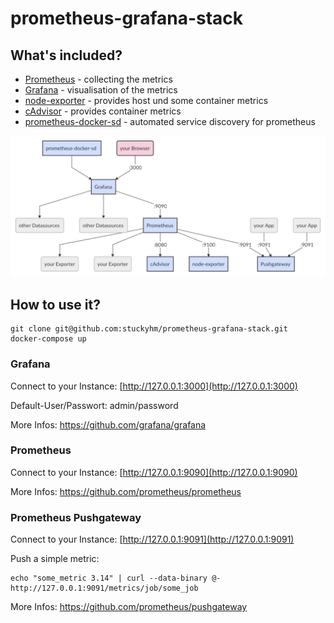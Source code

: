 
# prometheus-grafana-stack
## What's included?
* [Prometheus](https://github.com/prometheus/prometheus) - collecting the metrics
* [Grafana](https://github.com/grafana/grafana) - visualisation of the metrics
* [node-exporter](https://github.com/prometheus/node_exporter) - provides host und some container metrics
* [cAdvisor](https://github.com/google/cadvisor) - provides container metrics
* [prometheus-docker-sd](https://github.com/stuckyhm/prometheus-docker-sd) - automated service discovery for prometheus


![Diagram](/docs/diagram.png)
## How to use it? 
```
git clone git@github.com:stuckyhm/prometheus-grafana-stack.git
docker-compose up
```

### Grafana
Connect to your Instance: [http://127.0.0.1:3000](http://127.0.0.1:3000)

Default-User/Passwort: admin/password

More Infos:
https://github.com/grafana/grafana
### Prometheus
Connect to your Instance: [http://127.0.0.1:9090](http://127.0.0.1:9090)

More Infos:
https://github.com/prometheus/prometheus
### Prometheus Pushgateway
Connect to your Instance: [http://127.0.0.1:9091](http://127.0.0.1:9091)

Push a simple metric:
```
echo "some_metric 3.14" | curl --data-binary @- http://127.0.0.1:9091/metrics/job/some_job
```
More Infos:
https://github.com/prometheus/pushgateway

